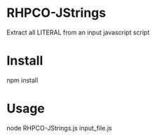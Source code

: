 # RHPCO-JStrings
Extract all LITERAL from an input javascript script

# Install
npm install

# Usage
node RHPCO-JStrings.js input_file.js
